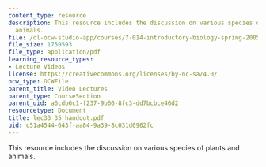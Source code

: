```yaml
---
content_type: resource
description: This resource includes the discussion on various species of plants and
  animals.
file: /ol-ocw-studio-app/courses/7-014-introductory-biology-spring-2005/c51a4544643faa849a398c031d0962fc_lec33_35_handout.pdf
file_size: 1750593
file_type: application/pdf
learning_resource_types:
- Lecture Videos
license: https://creativecommons.org/licenses/by-nc-sa/4.0/
ocw_type: OCWFile
parent_title: Video Lectures
parent_type: CourseSection
parent_uid: a6cdb6c1-f237-9b60-8fc3-dd7bcbce46d2
resourcetype: Document
title: lec33_35_handout.pdf
uid: c51a4544-643f-aa84-9a39-8c031d0962fc
---
```

This resource includes the discussion on various species of plants and animals.
